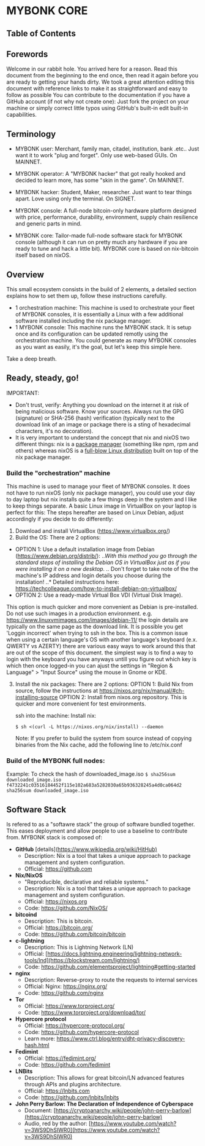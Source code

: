 # MYBONK CORE


## Table of Contents

  <to be done>

## Forewords
Welcome in our rabbit hole. 
You arrived here for a reason. Read this document from the beginning to the end once, then read it again before you are ready to getting your hands dirty. We took a great attention editing this document with reference links to make it as straightforward and easy to follow as possible
You can contribute to the documentation if you have a GitHub account (if not why not create one): Just fork the project on your machine or simply correct little typos using GitHub's built-in edit built-in capabilities. 

## Terminology
- MYBONK user: Merchant, family man, citadel, institution, bank .etc.. Just want it to work "plug and forget". Only use web-based GUIs. On MAINNET.
- MYBONK operator: A "MYBONK hacker" that got really hooked and decided to learn more, has some "skin in the game". On MAINNET.
- MYBONK hacker: Student, Maker, researcher. Just want to tear things apart. Love using only the terminal. On SIGNET.

- MYBONK console: A full-node bitcoin-only hardware platform designed with price, performance, durability, environment, supply chain resilience and generic parts in mind.
- MYBONK core: Tailor-made full-node software stack for MYBONK console (although it can run on pretty much any hardware if you are ready to tune and hack a little bit). MYBONK core is based on nix-bitcoin itself based on nixOS. 

## Overview

This small ecosystem consists in the build of 2 elements, a detailed section explains how to set them up, follow these instructions carefully.
- 1 orchestration machine: 
  This machine is used to orchestrate your fleet of MYBONK consoles, it is essentially a Linux with a few additional software installed including the nix package manager.
- 1 MYBONK console: 
  This machine runs the MYBONK stack. It is setup once and its configuration can be updated remotly using the orchestration machine.
  You could generate as many MYBONK consoles as you want as easily, it's the goal, but let's keep this simple here.
  
Take a deep breath.

## Ready, steady, go!

IMPORTANT: 
- Don't trust, verify: Anything you download on the internet it at risk of being malicious software. Know your sources. Always run the GPG (signature) or SHA-256 (hash) verification (typically next to the download link of an image or package there is a sting of hexadecimal characters, it's no decoration).
- It is very important to understand the concept that nix and nixOS two different things: nix is a [package manager](https://en.wikipedia.org/wiki/Package_manager) (something like npm, rpm and others) whereas nixOS is a [full-blow Linux distribution](https://en.wikipedia.org/wiki/NixOS) built on top of the nix package manager.

### Build the "orchestration" machine
This machine is used to manage your fleet of MYBONK consoles.
It does not have to run nixOS (only nix package manager), you could use your day to day laptop but nix installs quite a few things deep in the system and I like to keep things separate. 
A basic Linux image in VirtualBox on your laptop is perfect for this: The steps hereafter are based on Linux Debian, adjust accordingly if you decide to do differently:
1. Download and install VirtualBox (https://www.virtualbox.org/)
2. Build the OS: There are 2 options:
  
  
  - OPTION 1: Use a default installation image from Debian (https://www.debian.org/distrib/): 
      ..*With this method you go through the standard steps of installing the Debian OS in VirtualBox just as if you were installing it on a new desktop.
      ..* Don't forget to take note of the the machine's IP address and login details you choose during the installation!
      ..* Detailed instructions here: https://techcolleague.com/how-to-install-debian-on-virtualbox/
  - OPTION 2: Use a ready-made Virtual Box VDI (Virtual Disk Image). 
  
  This option is much quicker and more convenient as Debian is pre-installed. Do not use such images in a production environment. e.g. https://www.linuxvmimages.com/images/debian-11/ the login details are typically on the same page as the download link. It is possible you get 'Loggin incorrect' when trying to ssh in the box. This is a common issue when using a certain language's OS with another language's keyboard (e.x. QWERTY vs AZERTY) there are various easy ways to work around this that are out of the scope of this document. the simplest way is to find a way to login with the keyboard you have anyways untill you figure out which key is which then once logged-in you can ajust the settings in "Region & Language" > "Input Source" using the mouse in Gnome or KDE.
      
      
3. Install the nix packages: There are 2 options:
      OPTION 1: Build Nix from source, follow the instructions at https://nixos.org/nix/manual/#ch-installing-source
      OPTION 2: Install from nixos.org repository. 
      This is quicker and more convenient for test environments.
      
      ssh into the machine:
      Install nix:
      ```
      $ sh <(curl -L https://nixos.org/nix/install) --daemon
      ```
      
      Note: If you prefer to build the system from source instead of copying binaries from the Nix cache, add the following line to /etc/nix.conf



      




### Build of the MYBONK full nodes:

<TBD>
<TBD>
<TBD>
  
  Example: To check the hash of downloaded_image.iso
      ```
      $ sha256sum downloaded_image.iso
      f4732241c03516184452f115e102a683a5282030a65b936328245a4d0ca064d2 sha256sum downloaded_image.iso
      ```




## Software Stack

Is refered to as a "softawre stack" the group of software bundled together. This eases deployment and allow people to use a baseline to contribute from.
MYBONK stack is composed of:

- **GitHub**  [details](<https://www.wikipedia.org/wiki/HitHub)>
  - Description: Nix is a tool that takes a unique approach to package management and system configuration.
  - Official: https://github.com
- **Nix/NixOS**
  - "Reproducible, declarative and reliable systems."
  - Description: Nix is a tool that takes a unique approach to package management and system configuration.
  - Official: https://nixos.org
  - Code: https://github.com/NixOS/
- **bitcoind**
  - Description: This is bitcoin.
  - Official: https://bitcoin.org/
  - Code: https://github.com/bitcoin/bitcoin
- **c-lightning**
  - Description: This is Lightning Network (LN)
  - Official:  [https://docs.lightning.engineering/lightning-network-tools/lnd](https://blockstream.com/lightning/)
  - Code: https://github.com/elementsproject/lightning#getting-started
- **nginx**
  - Description: Reverse-proxy to route the requests to internal services
  - Official: Nginx: https://nginx.org/
  - Code: https://github.com/nginx
- **Tor**
  - Official: https://www.torproject.org/
  - Code: https://www.torproject.org/download/tor/
- **Hypercore protocol**
  - Official: https://hypercore-protocol.org/
  - Code: https://github.com/hypercore-protocol
  - Learn more: https://www.ctrl.blog/entry/dht-privacy-discovery-hash.html
- **Fedimint**
  - Official: https://fedimint.org/ 
  - Code: https://github.com/fedimint
- **LNBits**
  - Description: This allows for great bitcoin/LN advanced features through APIs and plugins architecture.
  - Official: https://lnbits.com
  - Code: https://github.com/lnbits/lnbits
- **John Perry Barlow: The Declaration of Independence of Cyberspace**
  - Document: [https://cryptoanarchy.wiki/people/john-perry-barlow](https://cryptoanarchy.wiki/people/john-perry-barlow)
  - Audio, red by the author: [https://www.youtube.com/watch?v=3WS9DhSIWR0](https://www.youtube.com/watch?v=3WS9DhSIWR0)

